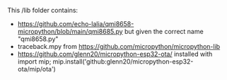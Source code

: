 This /lib folder contains:
- https://github.com/echo-lalia/qmi8658-micropython/blob/main/qmi8685.py but given the correct name "qmi8658.py"
- traceback.mpy from https://github.com/micropython/micropython-lib
- https://github.com/glenn20/micropython-esp32-ota/ installed with import mip; mip.install('github:glenn20/micropython-esp32-ota/mip/ota')

